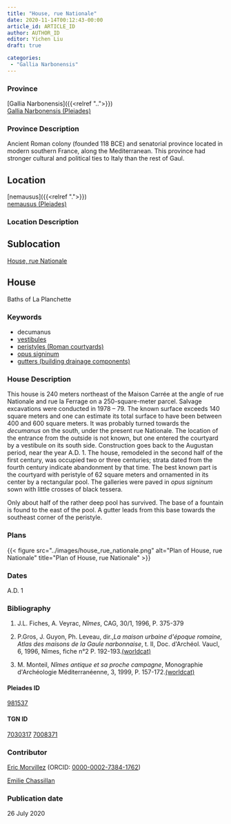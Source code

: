 ```yaml
---
title: "House, rue Nationale"
date: 2020-11-14T00:12:43-00:00
article_id: ARTICLE_ID
author: AUTHOR_ID
editor: Yichen Liu
draft: true

categories:
 - "Gallia Narbonensis"
---
```


### Province

[Gallia Narbonensis]({{<relref "..">}}) \
[Gallia Narbonensis (Pleiades)](https://pleiades.stoa.org/places/981537)

### Province Description

Ancient Roman colony (founded 118 BCE) and senatorial province located in modern southern France, along the Mediterranean. This province had stronger cultural and political ties to Italy than the rest of Gaul.

## Location

[nemausus]({{<relref ".">}}) \
[nemausus (Pleiades)](https://pleiades.stoa.org/places/148142)

### Location Description

<!--### Location Description-->

<!-- LEAVE THIS BLANK FOR NOW -->

## Sublocation

[House, rue Nationale](#)

<!--### Sublocation Description-->

<!-- DESCRIPTION -->

## House

Baths of La Planchette



### Keywords
- decumanus
- [vestibules](http://vocab.getty.edu/page/aat/300083076)
- [peristyles (Roman courtyards)](http://vocab.getty.edu/page/aat/300080971)
- [opus signinum](http://vocab.getty.edu/page/aat/300379969)
- [gutters (building drainage components)](http://vocab.getty.edu/page/aat/300052565)


### House Description


This house is 240 meters northeast of the Maison Carrée at the angle of rue Nationale and rue la Ferrage on a 250-square-meter parcel.  Salvage excavations were conducted in 1978 – 79.  The known surface exceeds 140 square meters and one can estimate its total surface to have been between 400 and 600 square meters.  It was probably turned towards the *decumanus* on the south, under the present rue Nationale.  The location of the entrance from the outside is not known, but one entered the courtyard by a vestibule on its south side.  Construction goes back to the Augustan period, near the year A.D. 1. The house, remodeled in the second half of the first century, was occupied two or three centuries; strata dated from the fourth century indicate abandonment by that time. The best known part is the courtyard with peristyle of 62 square meters and ornamented in its center by a rectangular pool.  The galleries were paved in *opus signinum* sown with little crosses of black tessera.

Only about half of the rather deep pool has survived.  The base of a fountain is found to the east of the pool. A gutter leads from this base towards the southeast corner of the peristyle.



### Plans


{{< figure src="../images/house_rue_nationale.png" alt="Plan of House, rue Nationale" title="Plan of House, rue Nationale" >}}



### Dates
A.D. 1




### Bibliography

1. J.L. Fiches, A. Veyrac, *Nîmes*, CAG, 30/1, 1996,  P. 375-379

2. P.Gros, J. Guyon, Ph. Leveau, dir.,*La maison urbaine d'époque romaine, Atlas des maisons de la Gaule narbonnaise*, t. II, Doc. d'Archéol. Vaucl, 6, 1996, Nîmes, fiche n°2 P. 192-193.[(worldcat)](http://www.worldcat.org/oclc/491576850)

3. M. Monteil, *Nîmes antique et sa proche campagne*, Monographie d'Archéologie Méditerranéenne, 3, 1999, P. 157-172.[(worldcat)](http://www.worldcat.org/oclc/643112972)

#### Pleiades ID

[981537](https://pleiades.stoa.org/places/981537)

#### TGN ID

[7030317](http://vocab.getty.edu/page/tgn/7030317)
[7008371](http://vocab.getty.edu/page/tgn/7008371)

### Contributor

[Eric Morvillez](link) (ORCID: [0000-0002-7384-1762](https://orcid.org/0000-0002-7384-1762))

[Emilie Chassillan](link)
### Publication date

26 July 2020

<!--### Related articles-->

<!-- Links to other related articles. Leave blank for now -->
